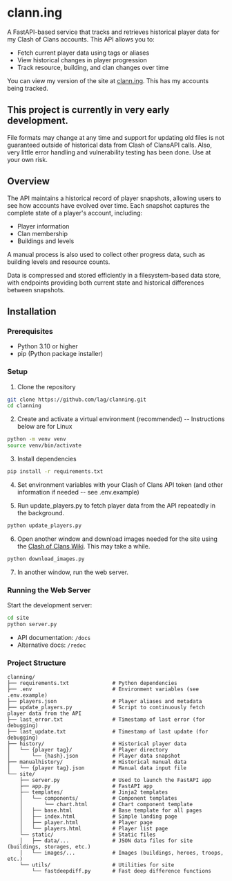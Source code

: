 # clann.ing

A FastAPI-based service that tracks and retrieves historical player data for my Clash of Clans accounts. This API allows you to:

- Fetch current player data using tags or aliases
- View historical changes in player progression
- Track resource, building, and clan changes over time

You can view my version of the site at [clann.ing](https://clann.ing). This has my accounts being tracked.

## This project is currently in very early development.

File formats may change at any time and support for updating old files is not guaranteed outside of historical data from Clash of ClansAPI calls.
Also, very little error handling and vulnerability testing has been done. Use at your own risk.

## Overview

The API maintains a historical record of player snapshots, allowing users to see how accounts have evolved over time. Each snapshot captures the complete state of a player's account, including:

- Player information
- Clan membership
- Buildings and levels

A manual process is also used to collect other progress data, such as building levels and resource counts.

Data is compressed and stored efficiently in a filesystem-based data store, with endpoints providing both current state and historical differences between snapshots.

## Installation

### Prerequisites
- Python 3.10 or higher
- pip (Python package installer)

### Setup

1. Clone the repository

```bash
git clone https://github.com/lag/clanning.git
cd clanning
```

2. Create and activate a virtual environment (recommended) -- Instructions below are for Linux

```bash
python -m venv venv
source venv/bin/activate
```

3. Install dependencies

```bash
pip install -r requirements.txt
```

4. Set environment variables with your Clash of Clans API token (and other information if needed -- see .env.example)

5. Run update_players.py to fetch player data from the API repeatedly in the background.

```bash
python update_players.py
```

6. Open another window and download images needed for the site using the [Clash of Clans Wiki](https://clashofclans.fandom.com/wiki/Clash_of_Clans_Wiki). This may take a while.

```bash
python download_images.py
```

7. In another window, run the web server.

### Running the Web Server

Start the development server:

```bash
cd site
python server.py
```

- API documentation: `/docs`
- Alternative docs: `/redoc`

### Project Structure

```
clanning/
├── requirements.txt              # Python dependencies
├── .env                          # Environment variables (see .env.example)
├── players.json                  # Player aliases and metadata
├── update_players.py             # Script to continuously fetch player data from the API
├── last_error.txt                # Timestamp of last error (for debugging)
├── last_update.txt               # Timestamp of last update (for debugging)
├── history/                      # Historical player data
│   └── {player tag}/             # Player directory
│       └── {hash}.json           # Player data snapshot
├── manualhistory/                # Historical manual data
│   └── {player tag}.json         # Manual data input file
└── site/
    ├── server.py                 # Used to launch the FastAPI app
    ├── app.py                    # FastAPI app
    ├── templates/                # Jinja2 templates
    │   └── components/           # Component templates
    │       └── chart.html        # Chart component template
    │   ├── base.html             # Base template for all pages
    │   ├── index.html            # Simple landing page
    │   ├── player.html           # Player page
    │   └── players.html          # Player list page
    └── static/                   # Static files
    │   ├── data/...              # JSON data files for site (buildings, storages, etc.)
    │   └── images/...            # Images (buildings, heroes, troops, etc.)
    └── utils/                    # Utilities for site
        └── fastdeepdiff.py       # Fast deep difference functions
```
